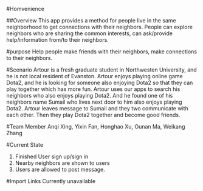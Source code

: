#Homvenience

##Overview
This app provides a method for people live in the same neighborhood to get connections with their neighbors. People can explore neighbors who are sharing the common interests, can ask/provide help/information from/to their neighbors.

#purpose
Help people make friends with their neighbors, make connections to their neighbors.

#Scenario
Artour is a fresh graduate student in Northwesten University, and he is not local resident of Evanston. Artour enjoys playing online game Dota2, and he is looking for someone also enjoying Dota2 so that they can play together which has more fun. Artour uses our apps to search his neighbors who also enjoys playing Dota2. And he found one of his neighbors name Sumail who lives next door to him also enjoys playing Dota2. Artour leaves message to Sumail and they two communicate with each other. Then they play Dota2 together and become good friends.

#Team Member
Anqi Xing, Yixin Fan, Honghao Xu, Ounan Ma, Weikang Zhang

#Current State
1. Finished User sign up/sign in
2. Nearby neighbors are shown to users
3. Users are allowed to post message.

#Import Links
Currently unavailable 


